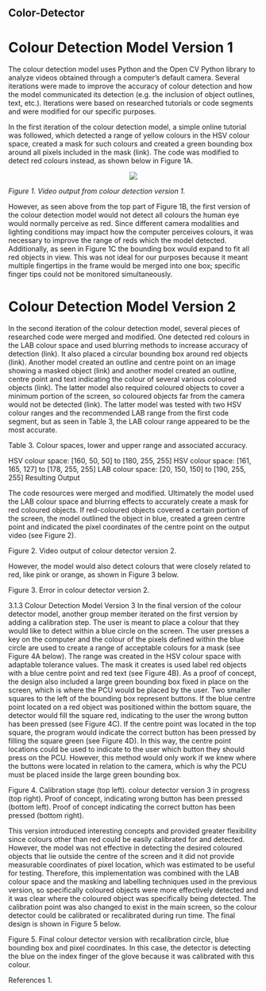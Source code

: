 ## Color-Detector

# Colour Detection Model Version 1
The colour detection model uses Python and the Open CV Python library to analyze videos obtained through a computer’s default camera. Several iterations were made to improve the accuracy of colour detection and how the model communicated its detection (e.g. the inclusion of object outlines, text, etc.). Iterations were based on researched tutorials or code segments and were modified for our specific purposes.

In the first iteration of the colour detection model, a simple online tutorial was followed, which detected a range of yellow colours in the HSV colour space, created a mask for such colours and created a green bounding box around all pixels included in the mask (link). The code was modified to detect red colours instead, as shown below in Figure 1A.

<p align="center">
<img src="https://github.com/rMacD64/Color-Detector/assets/91086955/da0798d2-b841-4842-b2b6-9a454040fd7a">

<i>Figure 1. Video output from colour detection version 1.</i>
</p>

However, as seen above from the top part of Figure 1B, the first version of the colour detection model would not detect all colours the human eye would normally perceive as red. Since different camera modalities and lighting conditions may impact how the computer perceives colours, it was necessary to improve the range of reds which the model detected. Additionally, as seen in Figure 1C the bounding box would expand to fit all red objects in view. This was not ideal for our purposes because it meant multiple fingertips in the frame would be merged into one box; specific finger tips could not be monitored simultaneously.

# Colour Detection Model Version 2
In the second iteration of the colour detection model, several pieces of researched code were merged and modified. One detected red colours in the LAB colour space and used blurring methods to increase accuracy of detection (link). It also placed a circular bounding box around red objects (link). Another model created an outline and centre point on an image showing a masked object (link) and another model created an outline, centre point and text indicating the colour of several various coloured objects (link). The latter model also required coloured objects to cover a minimum portion of the screen, so coloured objects far from the camera would not be detected (link). The latter model was tested with two HSV colour ranges and the recommended LAB range from the first code segment, but as seen in Table 3, the LAB colour range appeared to be the most accurate.

Table 3. Colour spaces, lower and upper range and associated accuracy.


HSV colour space: [160, 50, 50] to [180, 255, 255]
HSV colour space: [161, 165, 127] to [178, 255, 255]
LAB colour space: [20, 150, 150] to [190, 255, 255]
Resulting Output




The code resources were merged and modified. Ultimately the model used the LAB colour space and blurring effects to accurately create a mask for red coloured objects. If red-coloured objects covered a certain portion of the screen, the model outlined the object in blue, created a green centre point and indicated the pixel coordinates of the centre point on the output video (see Figure 2).


Figure 2. Video output of colour detector version 2.

However, the model would also detect colours that were closely related to red, like pink or orange, as shown in Figure 3 below.


Figure 3. Error in colour detector version 2.

3.1.3 Colour Detection Model Version 3
In the final version of the colour detector model, another group member iterated on the first version by adding a calibration step. The user is meant to place a colour that they would like to detect within a blue circle on the screen. The user presses a key on the computer and the colour of the pixels defined within the blue circle are used to create a range of acceptable colours for a mask (see Figure 4A below). The range was created in the HSV colour space with adaptable tolerance values. The mask it creates is used label red objects with a blue centre point and red text (see Figure 4B). As a proof of concept, the design also included a large green bounding box fixed in place on the screen, which is where the PCU would be placed by the user. Two smaller squares to the left of the bounding box represent buttons. If the blue centre point located on a red object was positioned within the bottom square, the detector would fill the square red, indicating to the user the wrong button has been pressed (see Figure 4C). If the centre point was located in the top square, the program would indicate the correct button has been pressed by filling the square green (see Figure 4D). In this way, the centre point locations could be used to indicate to the user which button they should press on the PCU. However, this method would only work if we knew where the buttons were located in relation to the camera, which is why the PCU must be placed inside the large green bounding box.



Figure 4. Calibration stage (top left). colour detector version 3 in progress (top right). Proof of concept, indicating wrong button has been pressed (bottom left). Proof of concept indicating the correct button has been pressed (bottom right).

This version introduced interesting concepts and provided greater flexibility since colours other than red could be easily calibrated for and detected. However, the model was not effective in detecting the desired coloured objects that lie outside the centre of the screen and it did not provide measurable coordinates of pixel location, which was estimated to be useful for testing. Therefore, this implementation was combined with the LAB colour space and the masking and labelling techniques used in the previous version, so specifically coloured objects were more effectively detected and it was clear where the coloured object was specifically being detected. The calibration point was also changed to exist in the main screen, so the colour detector could be calibrated or recalibrated during run time. The final design is shown in Figure 5 below.


Figure 5. Final colour detector version with recalibration circle, blue bounding box and pixel coordinates. In this case, the detector is detecting the blue on the index finger of the glove because it was calibrated with this colour.

References
1. 
